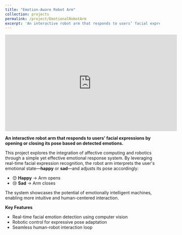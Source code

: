 ```yaml
---
title: "Emotion-Aware Robot Arm"
collection: projects
permalink: /project/EmotionalRobotArm
excerpt: 'An interactive robot arm that responds to users’ facial expressions by opening or closing its pose based on detected emotions.'
---
```


<iframe width="560" height="315" src="https://www.youtube.com/embed/QTtc5u1to50" frameborder="0" allow="accelerometer; autoplay; clipboard-write; encrypted-media; gyroscope; picture-in-picture" allowfullscreen></iframe>

**An interactive robot arm that responds to users' facial expressions by opening or closing its pose based on detected emotions.**

This project explores the integration of affective computing and robotics through a simple yet effective emotional response system. By leveraging real-time facial expression recognition, the robot arm interprets the user's emotional state—**happy** or **sad**—and adjusts its pose accordingly:

- 😊 **Happy** → Arm opens  
- 😢 **Sad** → Arm closes

The system showcases the potential of emotionally intelligent machines, enabling more intuitive and human-centered interaction.

**Key Features**
- Real-time facial emotion detection using computer vision  
- Robotic control for expressive pose adaptation  
- Seamless human-robot interaction loop




